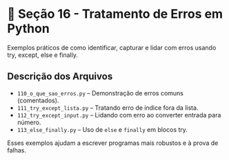 
# 🧯 Seção 16 - Tratamento de Erros em Python

Exemplos práticos de como identificar, capturar e lidar com erros usando try, except, else e finally.

## Descrição dos Arquivos

- `110_o_que_sao_erros.py` – Demonstração de erros comuns (comentados).
- `111_try_except_lista.py` – Tratando erro de índice fora da lista.
- `112_try_except_input.py` – Lidando com erro ao converter entrada para número.
- `113_else_finally.py` – Uso de `else` e `finally` em blocos try.

Esses exemplos ajudam a escrever programas mais robustos e à prova de falhas.
